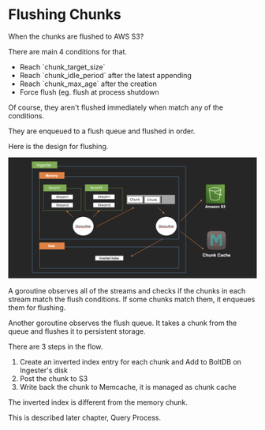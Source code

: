 # Flushing Chunks

When the chunks are flushed to AWS S3?

There are main 4 conditions for that.

* Reach \`chunk\_target\_size\`
* Reach \`chunk\_idle\_period\` after the latest appending
* Reach \`chunk\_max\_age\` after the creation
* Force flush (eg. flush at process shutdown

Of course, they aren't flushed immediately when match any of the conditions.

They are enqueued to a flush queue and flushed in order.

Here is the design for flushing.

![](<../.gitbook/assets/image (6).png>)

A goroutine observes all of the streams and checks if the chunks in each stream match the flush conditions. If some chunks match them, it enqueues them for flushing.

Another goroutine observes the flush queue. It takes a chunk from the queue and flushes it to persistent storage.

There are 3 steps in the flow.

1. Create an inverted index entry for each chunk and Add to BoltDB on Ingester's disk
2. Post the chunk to S3
3. Write back the chunk to Memcache, it is managed as chunk cache

The inverted index is different from the memory chunk.

This is described later chapter, Query Process.

